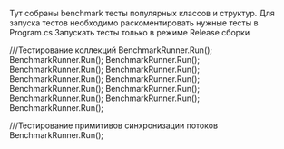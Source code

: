Тут собраны benchmark тесты популярных классов и структур.
Для запуска тестов необходимо раскоментировать нужные тесты в Program.cs
Запускать тесты только в режиме Release сборки

///Тестирование коллекций
BenchmarkRunner.Run<ListTest>();
BenchmarkRunner.Run<HashSetTest>();
BenchmarkRunner.Run<ConcurrentStackTest>();
BenchmarkRunner.Run<ArrayListTest>();
BenchmarkRunner.Run<ConcurrentBagTest>();
BenchmarkRunner.Run<QueueTest>();
BenchmarkRunner.Run<PriorityQueueTest>();
BenchmarkRunner.Run<LinkedListTest>();
BenchmarkRunner.Run<DictionaryTest>();
BenchmarkRunner.Run<ConcurrentDictionaryTest>();
BenchmarkRunner.Run<SortedListTest>();
BenchmarkRunner.Run<StackTest>();

///Тестирование примитивов синхронизации потоков
BenchmarkRunner.Run<ThreadLocksTest>();

